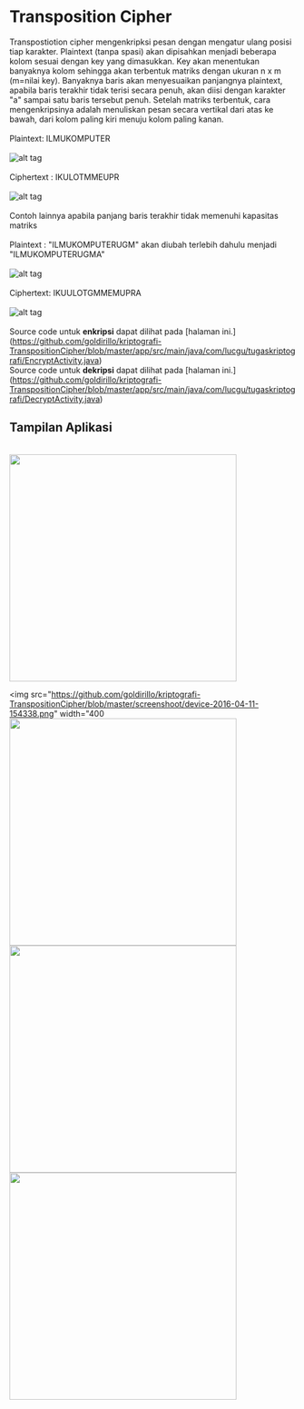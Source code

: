 # Transposition Cipher
Transpostiotion cipher mengenkripksi pesan dengan mengatur ulang posisi tiap karakter. Plaintext (tanpa spasi) akan dipisahkan menjadi beberapa kolom sesuai dengan key yang dimasukkan. Key akan menentukan banyaknya kolom sehingga akan terbentuk matriks dengan ukuran n x m (m=nilai key). Banyaknya baris akan menyesuaikan panjangnya plaintext, apabila baris terakhir tidak terisi secara penuh, akan diisi dengan karakter "a" sampai satu baris tersebut penuh. Setelah matriks terbentuk, cara mengenkripsinya adalah menuliskan pesan secara vertikal dari atas ke bawah, dari kolom paling kiri menuju kolom paling kanan.  
<br>Plaintext: ILMUKOMPUTER</br> 
<br>![alt tag](https://github.com/goldirillo/kriptografi-TranspositionCipher/blob/master/screenshoot/P%201.JPG)</br>
<br>Ciphertext : IKULOTMMEUPR</br>
<br>![alt tag](https://github.com/goldirillo/kriptografi-TranspositionCipher/blob/master/screenshoot/C%201.JPG)</br>
<br>Contoh lainnya apabila panjang baris terakhir tidak memenuhi kapasitas matriks</br>
<br>Plaintext : "ILMUKOMPUTERUGM" akan diubah terlebih dahulu menjadi "ILMUKOMPUTERUGMA"</br>
<br>![alt tag](https://github.com/goldirillo/kriptografi-TranspositionCipher/blob/master/screenshoot/P%202.JPG)</br>
<br>Ciphertext: IKUULOTGMMEMUPRA</br>
<br>![alt tag](https://github.com/goldirillo/kriptografi-TranspositionCipher/blob/master/screenshoot/C%202.JPG)</br>
<br>Source code untuk **enkripsi** dapat dilihat pada [halaman ini.] (https://github.com/goldirillo/kriptografi-TranspositionCipher/blob/master/app/src/main/java/com/lucgu/tugaskriptografi/EncryptActivity.java)</br>
Source code untuk **dekripsi** dapat dilihat pada [halaman ini.] (https://github.com/goldirillo/kriptografi-TranspositionCipher/blob/master/app/src/main/java/com/lucgu/tugaskriptografi/DecryptActivity.java)
## Tampilan Aplikasi

<br><img src="https://github.com/goldirillo/kriptografi-TranspositionCipher/blob/master/screenshoot/device-2016-04-11-154256.png" width="400"></br>

<img src="https://github.com/goldirillo/kriptografi-TranspositionCipher/blob/master/screenshoot/device-2016-04-11-154338.png" width="400
<img src="https://github.com/goldirillo/kriptografi-TranspositionCipher/blob/master/screenshoot/device-2016-04-11-154313.png" width="400">
<img src="https://github.com/goldirillo/kriptografi-TranspositionCipher/blob/master/screenshoot/device-2016-04-11-154134.png" width="400">
<img src="https://github.com/goldirillo/kriptografi-TranspositionCipher/blob/master/screenshoot/device-2016-04-11-154835.png" width="400">
